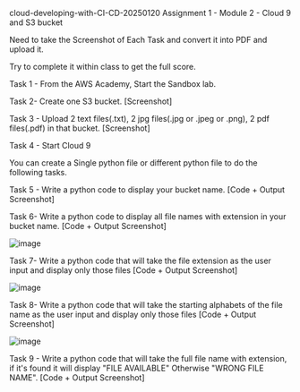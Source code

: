 cloud-developing-with-CI-CD-20250120
Assignment 1 - Module 2 - Cloud 9 and S3 bucket

Need to take the Screenshot of Each Task and convert it into PDF and upload it.

Try to complete it within class to get the full score.

Task 1 - From the AWS Academy, Start the Sandbox lab.

Task 2- Create one S3 bucket. [Screenshot]

Task 3 - Upload 2 text files(.txt), 2 jpg files(.jpg or .jpeg or .png), 2 pdf files(.pdf) in that bucket. [Screenshot]

Task 4 - Start Cloud 9

You can create a Single python file or different python file to do the following tasks.

Task 5 - Write a python code to display your bucket name. [Code + Output Screenshot]

Task 6- Write a python code to display all file names with extension in your bucket name. [Code + Output Screenshot]

![image](https://github.com/user-attachments/assets/cb6ea818-8f0c-4223-9aa6-7cc60014e7ed)


Task 7- Write a python code that will take the file extension as the user input and display only those files [Code + Output Screenshot]

![image](https://github.com/user-attachments/assets/98aef91f-1a20-4186-a67f-b6dbcf52751e)


 Task 8- Write a python code that will take the starting alphabets of the file name as the user input and display only those files [Code + Output Screenshot]

![image](https://github.com/user-attachments/assets/fb54362a-490e-4b2e-9786-0dd128fbaae9)


Task 9 - Write a python code that will take the full file name with extension, if it's found it will display "FILE AVAILABLE" Otherwise "WRONG FILE NAME". [Code + Output Screenshot]
